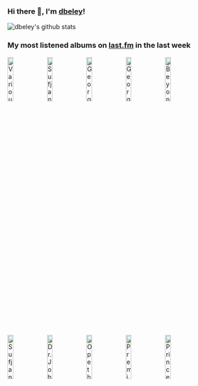 ### Hi there 👋, I'm [dbeley](https://dbeley.ovh/en)!

![dbeley's github stats](https://github-readme-stats.vercel.app/api?username=dbeley)

### My most listened albums on [last.fm](https://www.last.fm/user/d_beley) in the last week

[<img src='https://lastfm.freetls.fastly.net/i/u/300x300/2810a40f7e534135ab5f0b8cde85fbba.jpg' width='16%' height='16%' alt='Various Artists - Treme: Season 1'>](https://www.last.fm/music/various%2bartists/treme%253a%2bseason%2b1)&nbsp;
[<img src='https://lastfm.freetls.fastly.net/i/u/300x300/a4dfd7aae7ca0419edcade2414ecfafc.jpg' width='16%' height='16%' alt='Sufjan Stevens - The Age of Adz'>](https://www.last.fm/music/sufjan%2bstevens/the%2bage%2bof%2badz)&nbsp;
[<img src='https://lastfm.freetls.fastly.net/i/u/300x300/acb7a8b589c9694e30afbd745e6377d2.png' width='16%' height='16%' alt='George Harrison - All Things Must Pass'>](https://www.last.fm/music/george%2bharrison/all%2bthings%2bmust%2bpass)&nbsp;
[<img src='https://lastfm.freetls.fastly.net/i/u/300x300/e4a1cdf7e3c774a092f947d5a11564c4.jpg' width='16%' height='16%' alt='George Harrison - Living in the Material World'>](https://www.last.fm/music/george%2bharrison/living%2bin%2bthe%2bmaterial%2bworld)&nbsp;
[<img src='https://lastfm.freetls.fastly.net/i/u/300x300/a009a6cedfcd95030f45b269877bf871.jpg' width='16%' height='16%' alt='Beyoncé - RENAISSANCE'>](https://www.last.fm/music/beyonc%25c3%25a9/renaissance)&nbsp;
<br>
[<img src='https://lastfm.freetls.fastly.net/i/u/300x300/a6d1b88bdcc1428d8cddf2868ac159ae.png' width='16%' height='16%' alt='Sufjan Stevens - All Delighted People EP'>](https://www.last.fm/music/sufjan%2bstevens/all%2bdelighted%2bpeople%2bep)&nbsp;
[<img src='https://lastfm.freetls.fastly.net/i/u/300x300/acff443e18fb46ae4c8cad481c6af4c9.jpg' width='16%' height='16%' alt='Dr. John - Gris-Gris'>](https://www.last.fm/music/dr.%2bjohn/gris-gris)&nbsp;
[<img src='https://lastfm.freetls.fastly.net/i/u/300x300/c974cc0caf0beec33bdb9f9392683d30.jpg' width='16%' height='16%' alt='Opeth - Damnation'>](https://www.last.fm/music/opeth/damnation)&nbsp;
[<img src='https://lastfm.freetls.fastly.net/i/u/300x300/4bebb8d7faa2481bc8053bf82675dceb.jpg' width='16%' height='16%' alt='Premiata Forneria Marconi - Per un amico'>](https://www.last.fm/music/premiata%2bforneria%2bmarconi/per%2bun%2bamico)&nbsp;
[<img src='https://lastfm.freetls.fastly.net/i/u/300x300/9941f11472e440f28411d1fdc763bc5b.png' width='16%' height='16%' alt='Prince - Controversy'>](https://www.last.fm/music/prince/controversy)&nbsp;
<br>
